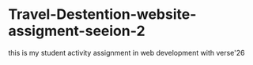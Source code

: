 # Travel-Destention-website-assigment-seeion-2
this is my student activity assignment in web development with verse'26
